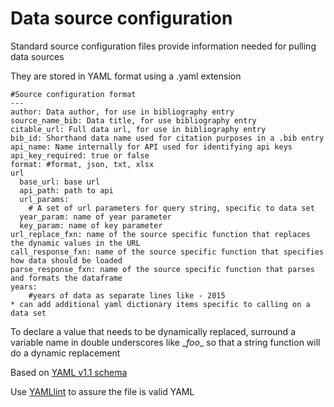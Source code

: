 # Data source configuration 
Standard source configuration files provide information needed for pulling data sources

They are stored in YAML format using a .yaml extension

```
#Source configuration format
---
author: Data author, for use in bibliography entry
source_name_bib: Data title, for use bibliography entry
citable_url: Full data url, for use in bibliography entry
bib_id: Shorthand data name used for citation purposes in a .bib entry
api_name: Name internally for API used for identifying api keys
api_key_required: true or false 
format: #format, json, txt, xlsx
url 
  base_url: base url
  api_path: path to api
  url_params: 
    # A set of url parameters for query string, specific to data set
  year_param: name of year parameter
  key_param: name of key parameter 
url_replace_fxn: name of the source specific function that replaces the dynamic values in the URL
call_response_fxn: name of the source specific function that specifies how data should be loaded
parse_response_fxn: name of the source specific function that parses and formats the dataframe
years: 
    #years of data as separate lines like - 2015
* can add additional yaml dictionary items specific to calling on a data set
```

To declare a value that needs to be dynamically replaced, surround
a variable name in double underscores like \__foo__ so that a string
function will do a dynamic replacement

Based on [YAML v1.1 schema](https://yaml.org/spec/1.1/)

Use [YAMLlint](http://www.yamllint.com/) to assure the file is valid YAML

